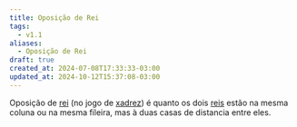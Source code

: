 ```yaml
---
title: Oposição de Rei
tags:
  - v1.1
aliases:
  - Oposição de Rei
draft: true
created_at: 2024-07-08T17:33:33-03:00
updated_at: 2024-10-12T15:37:08-03:00
---
```


Oposição de [rei](../../../../atomos/2024/07/08/Xadrez_Rei_xadrez.md) (no jogo de [xadrez](../../08/06/Xadrez.md)) é quanto os dois [reis](../../../../atomos/2024/07/08/Xadrez_Rei_xadrez.md) estão na mesma coluna ou na mesma fileira, mas à duas casas de distancia entre eles.